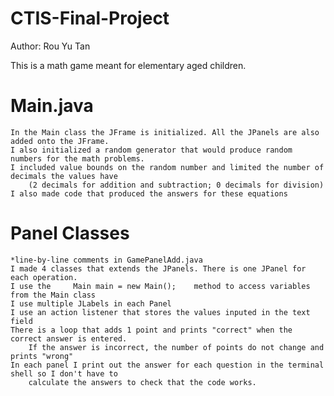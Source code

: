 # CTIS-Final-Project
Author: Rou Yu Tan

This is a math game meant for elementary aged children. 

# Main.java
    In the Main class the JFrame is initialized. All the JPanels are also added onto the JFrame. 
    I also initialized a random generator that would produce random numbers for the math problems. 
    I included value bounds on the random number and limited the number of decimals the values have 
        (2 decimals for addition and subtraction; 0 decimals for division) 
    I also made code that produced the answers for these equations

# Panel Classes 
    *line-by-line comments in GamePanelAdd.java
    I made 4 classes that extends the JPanels. There is one JPanel for each operation.
    I use the     Main main = new Main();    method to access variables from the Main class
    I use multiple JLabels in each Panel
    I use an action listener that stores the values inputed in the text field
    There is a loop that adds 1 point and prints "correct" when the correct answer is entered. 
        If the answer is incorrect, the number of points do not change and prints "wrong"
    In each panel I print out the answer for each question in the terminal shell so I don't have to 
        calculate the answers to check that the code works. 
